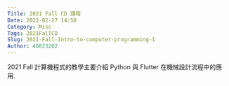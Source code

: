```yaml
---
Title: 2021 Fall CD 課程
Date: 2021-02-27 14:50
Category: Misc
Tags: 2021FallCD
Slug: 2021-Fall-Intro-to-computer-programming-1
Author: 40823202
---
```


2021 Fall 計算機程式的教學主要介紹 Python 與 Flutter 在機械設計流程中的應用.

<!-- PELICAN_END_SUMMARY -->





